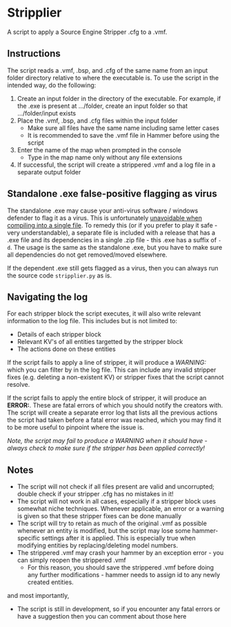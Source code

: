 # Stripplier
A script to apply a Source Engine Stripper .cfg to a .vmf.
## Instructions
The script reads a .vmf, .bsp, and .cfg of the same name from an input folder directory relative to where the executable is. To use the script in the intended way, do the following:
1) Create an input folder in the directory of the executable. For example, if the .exe is present at .../folder, create an input folder so that .../folder/input exists
2) Place the .vmf, .bsp, and .cfg files within the input folder
   - Make sure all files have the same name including same letter cases
   - It is recommended to save the .vmf file in Hammer before using the script
3) Enter the name of the map when prompted in the console
   - Type in the map name only without any file extensions
4) If successful, the script will create a strippered .vmf and a log file in a separate output folder
## Standalone .exe false-positive flagging as virus
The standalone .exe may cause your anti-virus software / windows defender to flag it as a virus. This is unfortunately [unavoidable when compiling into a single file](https://github.com/pyinstaller/pyinstaller/issues/6754). To remedy this (or if you prefer to play it safe - very understandable), a separate file is included with a release that has a .exe file and its dependencies in a single .zip file - this .exe has a suffix of `-d`. The usage is the same as the standalone .exe, but you have to make sure all dependencies do not get removed/moved elsewhere.

If the dependent .exe still gets flagged as a virus, then you can always run the source code `stripplier.py` as is.
## Navigating the log
For each stripper block the script executes, it will also write relevant information to the log file. This includes but is not limited to:
- Details of each stripper block
- Relevant KV's of all entities targetted by the stripper block
- The actions done on these entities

If the script fails to apply a line of stripper, it will produce a _WARNING:_ which you can filter by in the log file. This can include any invalid stripper fixes (e.g. deleting a non-existent KV) or stripper fixes that the script cannot resolve.

If the script fails to apply the entire block of stripper, it will produce an **ERROR:**. These are fatal errors of which you should notify the creators with. The script will create a separate error log that lists all the previous actions the script had taken before a fatal error was reached, which you may find it to be more useful to pinpoint where the issue is.

_Note, the script may fail to produce a WARNING when it should have - always check to make sure if the stripper has been applied correctly!_
## Notes
- The script will not check if all files present are valid and uncorrupted; double check if your stripper .cfg has no mistakes in it!
- The script will not work in all cases, especially if a stripper block uses somewhat niche techniques. Whenever applicable, an error or a warning is given so that these stripper fixes can be done manually
- The script will try to retain as much of the original .vmf as possible whenever an entity is modified, but the script may lose some hammer-specific settings after it is applied. This is especially true when modifying entities by replacing/deleting model numbers.
- The strippered .vmf may crash your hammer by an exception error - you can simply reopen the strippered .vmf
  - For this reason, you should save the strippered .vmf before doing any further modifications - hammer needs to assign id to any newly created entities.

and most importantly,

- The script is still in development, so if you encounter any fatal errors or have a suggestion then you can comment about those here
